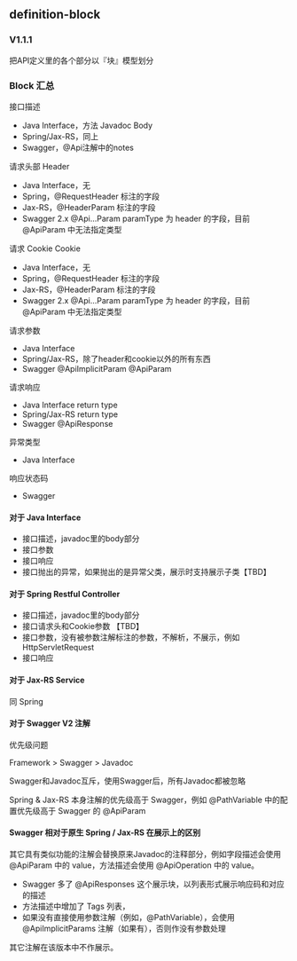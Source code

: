 ## definition-block

### V1.1.1

把API定义里的各个部分以『块』模型划分

### Block 汇总

接口描述

- Java Interface，方法 Javadoc Body
- Spring/Jax-RS，同上
- Swagger，@Api注解中的notes

请求头部 Header

- Java Interface，无
- Spring，@RequestHeader 标注的字段
- Jax-RS，@HeaderParam 标注的字段
- Swagger 2.x @Api...Param paramType 为 header 的字段，目前 @ApiParam 中无法指定类型

请求 Cookie Cookie 

- Java Interface，无
- Spring，@RequestHeader 标注的字段
- Jax-RS，@HeaderParam 标注的字段
- Swagger 2.x @Api...Param paramType 为 header 的字段，目前 @ApiParam 中无法指定类型

请求参数

- Java Interface
- Spring/Jax-RS，除了header和cookie以外的所有东西
- Swagger @ApiImplicitParam @ApiParam

请求响应

- Java Interface return type
- Spring/Jax-RS return type 
- Swagger @ApiResponse

异常类型

- Java Interface

响应状态码

- Swagger

#### 对于 Java Interface

- 接口描述，javadoc里的body部分
- 接口参数
- 接口响应
- 接口抛出的异常，如果抛出的是异常父类，展示时支持展示子类【TBD】

#### 对于 Spring Restful Controller

- 接口描述，javadoc里的body部分
- 接口请求头和Cookie参数 【TBD】
- 接口参数，没有被参数注解标注的参数，不解析，不展示，例如 HttpServletRequest
- 接口响应


#### 对于 Jax-RS Service

同 Spring

#### 对于 Swagger V2 注解

优先级问题

Framework > Swagger > Javadoc

Swagger和Javadoc互斥，使用Swagger后，所有Javadoc都被忽略

Spring & Jax-RS 本身注解的优先级高于 Swagger，例如 @PathVariable 中的配置优先级高于 Swagger 的 @ApiParam

#### Swagger 相对于原生 Spring / Jax-RS 在展示上的区别

其它具有类似功能的注解会替换原来Javadoc的注释部分，例如字段描述会使用 @ApiParam 中的 value，方法描述会使用 @ApiOperation 中的 value。

- Swagger 多了 @ApiResponses 这个展示块，以列表形式展示响应码和对应的描述
- 方法描述中增加了 Tags 列表，
- 如果没有直接使用参数注解（例如，@PathVariable），会使用 @ApiImplicitParams 注解（如果有），否则作没有参数处理

其它注解在该版本中不作展示。


 